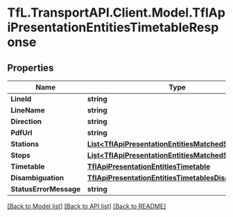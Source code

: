 # TfL.TransportAPI.Client.Model.TflApiPresentationEntitiesTimetableResponse
## Properties

Name | Type | Description | Notes
------------ | ------------- | ------------- | -------------
**LineId** | **string** |  | [optional] 
**LineName** | **string** |  | [optional] 
**Direction** | **string** |  | [optional] 
**PdfUrl** | **string** |  | [optional] 
**Stations** | [**List&lt;TflApiPresentationEntitiesMatchedStop&gt;**](TflApiPresentationEntitiesMatchedStop.md) |  | [optional] 
**Stops** | [**List&lt;TflApiPresentationEntitiesMatchedStop&gt;**](TflApiPresentationEntitiesMatchedStop.md) |  | [optional] 
**Timetable** | [**TflApiPresentationEntitiesTimetable**](TflApiPresentationEntitiesTimetable.md) |  | [optional] 
**Disambiguation** | [**TflApiPresentationEntitiesTimetablesDisambiguation**](TflApiPresentationEntitiesTimetablesDisambiguation.md) |  | [optional] 
**StatusErrorMessage** | **string** |  | [optional] 

[[Back to Model list]](../../TfL.TransportAPI.Client/docs/README.md#documentation-for-models) [[Back to API list]](../../TfL.TransportAPI.Client/docs/README.md#documentation-for-api-endpoints) [[Back to README]](../../TfL.TransportAPI.Client/docs/README.md)

